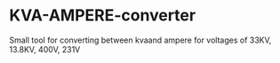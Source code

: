 # KVA-AMPERE-converter
Small tool for converting between kvaand ampere for voltages of 33KV, 13.8KV, 400V, 231V
